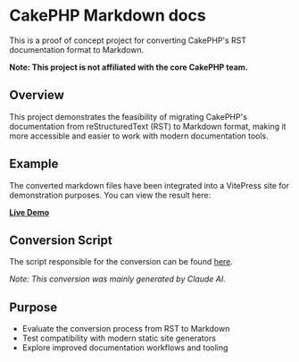 # CakePHP Markdown docs

This is a proof of concept project for converting CakePHP's RST documentation format to Markdown.

**Note: This project is not affiliated with the core CakePHP team.**

## Overview

This project demonstrates the feasibility of migrating CakePHP's documentation from reStructuredText (RST) to Markdown format, making it more accessible and easier to work with modern documentation tools.

## Example

The converted markdown files have been integrated into a VitePress site for demonstration purposes. You can view the result here:

**[Live Demo](https://jaspersmet.be/cakephp-docs-md/)**

## Conversion Script

The script responsible for the conversion can be found [here](https://github.com/josbeir/cakephp-docs-md/tree/main/converter).

*Note: This conversion was mainly generated by Claude AI.*

## Purpose

- Evaluate the conversion process from RST to Markdown
- Test compatibility with modern static site generators
- Explore improved documentation workflows and tooling